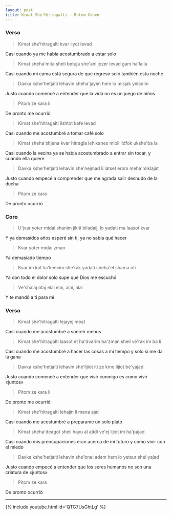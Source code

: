 ```yaml
---
layout: post
title: Kimat She'Hitragalti – Rotem Cohen
---
```



### Verso
>Kimat she'hitragalti kvar liyot levad

Casi cuando ya me había acostumbrado a estar solo

>Kimat sheha'mita sheli betuja she'ani jozer levad gam ha'laila

Casi cuando mi cama está segura de que regreso solo también esta noche 

<!--more-->
>Davka kshe'hetjalti lehavin sheha'jayim hem lo misjak yeladim

Justo cuando comencé a entender que la vida no es un juego de niños

>Pitom ze kara li

De pronto me ocurrió

>Kimat she'hitragalti lishtot kafe levad

Casi cuando me acostumbré a tomar café solo

>Kimat sheha'shjena kvar hitragla lehikanes mibli lidfok ukshe'ba la

Casi cuando la vecina ya se había acostumbrado a entrar sin tocar, y cuando ella quiere

>Davka kshe'hetjalti lehavin she'nejmad li latset erom meha'miklajat

Justo cuando empecé a comprender que me agrada salir desnudo de la ducha

>Pitom ze kara

De pronto ocurrió

### Coro
>U'jvar yoter midai shanim jikiti biladaij, lo yadati ma laasot kvar

Y ya demasidos años esperé sin ti, ya no sabía qué hacer 

>Kvar yoter midai zman

Ya demasiado tiempo

>Kvar im kol ha'keevim she'rak yadati sheha'el shama oti

Ya con todo el dolor solo supe que Dios me escuchó

>Ve'shalaj otaj elai elai, alai, alai

Y te mandó a ti para mí

### Verso
>Kimat she'hitragalti lejayej meat

Casi cuando me acostumbré a sonreír menos

>Kimat she'hitragalti laasot et ha'dvarim ba'zman sheli ve'rak im ba li

Casi cuando me acostumbré a hacer las cosas a mi tiempo y solo si me da la gana

>Davka kshe'hetjalti lehavin she'lijiot iti ze kmo lijiot be'yajad

Justo cuando comencé a entender que vivir conmigo es como vivir «juntos»

>Pitom ze kara li

De pronto me ocurrió

>Kimat she'hitragalti lehajin li mana ajat

Casi cuando me acostumbré a preparame un solo plato

>Kimat sheha'deagot sheli hayu al atidi ve'ej lijiot im ha'pajad

Casi cuando mis preocupaciones eran acerca de mi futuro y cómo vivir con el miedo

>Davka kshe'hetjalti lehavin she'bnei adam hem lo yetsur shel yajad

Justo cuando empecé a entender que los seres humanos no son una criatura de «juntos»

>Pitom ze kara

De pronto ocurrió

---

{% include youtube.html id='QTG7UsGhtLg' %}
